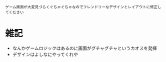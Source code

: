 ```
ゲーム画面が大変見づらくぐちゃぐちゃなのでフレンドリーなデザインとレイアウトに修正してください
```

# 雑記
* なんかゲームロジックはあるのに画面がグチャグチャというカオスを発揮
* デザインはよしなにやってくれや